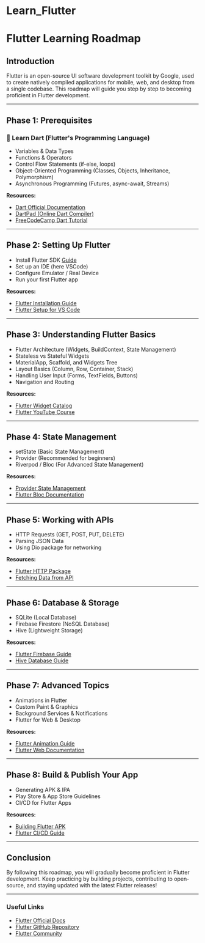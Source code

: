 # Learn_Flutter
# Flutter Learning Roadmap 

##  Introduction
Flutter is an open-source UI software development toolkit by Google, used to create natively compiled applications for mobile, web, and desktop from a single codebase. This roadmap will guide you step by step to becoming proficient in Flutter development.

---

##  Phase 1: Prerequisites

### 🔹 Learn Dart (Flutter's Programming Language)
- Variables & Data Types
- Functions & Operators
- Control Flow Statements (if-else, loops)
- Object-Oriented Programming (Classes, Objects, Inheritance, Polymorphism)
- Asynchronous Programming (Futures, async-await, Streams)

 **Resources:**
- [Dart Official Documentation](https://dart.dev/guides)
- [DartPad (Online Dart Compiler)](https://dartpad.dev/)
- [FreeCodeCamp Dart Tutorial](https://www.youtube.com/watch?v=Ej_Pcr4uC2Q)

---

##  Phase 2: Setting Up Flutter
- Install Flutter SDK [Guide](https://docs.flutter.dev/get-started/install)
- Set up an IDE (here VSCode)
- Configure Emulator / Real Device
- Run your first Flutter app

 **Resources:**
- [Flutter Installation Guide](https://docs.flutter.dev/get-started/install)
- [Flutter Setup for VS Code](https://code.visualstudio.com/docs/flutter)

---

##  Phase 3: Understanding Flutter Basics
- Flutter Architecture (Widgets, BuildContext, State Management)
- Stateless vs Stateful Widgets
- MaterialApp, Scaffold, and Widgets Tree
- Layout Basics (Column, Row, Container, Stack)
- Handling User Input (Forms, TextFields, Buttons)
- Navigation and Routing

 **Resources:**
- [Flutter Widget Catalog](https://docs.flutter.dev/ui/widgets)
- [Flutter YouTube Course](https://www.youtube.com/watch?v=1ukSR1GRtMU)

---

##  Phase 4: State Management
- setState (Basic State Management)
- Provider (Recommended for beginners)
- Riverpod / Bloc (For Advanced State Management)

 **Resources:**
- [Provider State Management](https://docs.flutter.dev/development/data-and-backend/state-mgmt/simple)
- [Flutter Bloc Documentation](https://bloclibrary.dev/)

---

##  Phase 5: Working with APIs
- HTTP Requests (GET, POST, PUT, DELETE)
- Parsing JSON Data
- Using Dio package for networking

 **Resources:**
- [Flutter HTTP Package](https://pub.dev/packages/http)
- [Fetching Data from API](https://docs.flutter.dev/cookbook/networking/fetch-data)

---

##  Phase 6: Database & Storage
- SQLite (Local Database)
- Firebase Firestore (NoSQL Database)
- Hive (Lightweight Storage)

 **Resources:**
- [Flutter Firebase Guide](https://firebase.google.com/docs/flutter/setup)
- [Hive Database Guide](https://pub.dev/packages/hive)

---

##  Phase 7: Advanced Topics
- Animations in Flutter
- Custom Paint & Graphics
- Background Services & Notifications
- Flutter for Web & Desktop

 **Resources:**
- [Flutter Animation Guide](https://docs.flutter.dev/ui/animations)
- [Flutter Web Documentation](https://docs.flutter.dev/platform-integration/web)

---

##  Phase 8: Build & Publish Your App
- Generating APK & IPA
- Play Store & App Store Guidelines
- CI/CD for Flutter Apps

 **Resources:**
- [Building Flutter APK](https://docs.flutter.dev/deployment/android)
- [Flutter CI/CD Guide](https://docs.codemagic.io/getting-started/building-a-flutter-app/)

---

##  Conclusion
By following this roadmap, you will gradually become proficient in Flutter development. Keep practicing by building projects, contributing to open-source, and staying updated with the latest Flutter releases!

---

###  Useful Links
- [Flutter Official Docs](https://docs.flutter.dev/)
- [Flutter GitHub Repository](https://github.com/flutter/flutter)
- [Flutter Community](https://flutter.dev/community)

